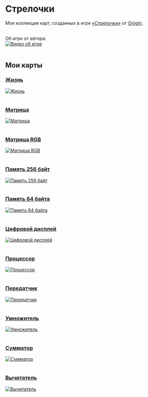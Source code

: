﻿# Стрелочки
Моя коллекция карт, созданных в игре [«Стрелочки»](https://logic-arrows.io/) от [Onigiri](https://github.com/ArtemOnigiri).
<br><br>

Об игре от автора:<br>
[![Видео об игре](img/youtube.png)](https://www.youtube.com/watch?v=q_ve9SsuyvU)
<br><br>

## Мои карты

### [Жизнь](https://logic-arrows.io/map-life)
[![Жизнь](img/life.png)](https://logic-arrows.io/map-life)
<br><br>

### [Матрица](https://logic-arrows.io/map-matrix)
[![Матрица](img/matrix.png)](https://logic-arrows.io/map-matrix)
<br><br>

### [Матрица RGB](https://logic-arrows.io/map-matrix-rgb)
[![Матрица RGB](img/matrix-rgb.png)](https://logic-arrows.io/map-matrix-rgb)
<br><br>

### [Память 256 байт](https://logic-arrows.io/map-ram256)
[![Память 256 байт](img/ram256.png)](https://logic-arrows.io/map-ram256)
<br><br>

### [Память 64 байта](https://logic-arrows.io/map-ram64)
[![Память 64 байта](img/ram64.png)](https://logic-arrows.io/map-ram64)
<br><br>

### [Цифровой дисплей](https://logic-arrows.io/map-Xhj9Pead)
[![Цифровой дисплей](img/digits.png)](https://logic-arrows.io/map-Xhj9Pead)
<br><br>

### [Процессор](https://logic-arrows.io/map-kBhOopki)
[![Процессор](img/cpu.png)](https://logic-arrows.io/map-kBhOopki)
<br><br>

### [Передатчик](https://logic-arrows.io/map-Io2FESYk)
[![Передатчик](img/transmitter.png)](https://logic-arrows.io/map-Io2FESYk)
<br><br>

### [Умножитель](https://logic-arrows.io/map-lF-KRVo4vtw)
[![Умножитель](img/multiplier.png)](https://logic-arrows.io/map-lF-KRVo4vtw)
<br><br>

### [Сумматор](https://logic-arrows.io/map-5bk8IiWhZ6Q)
[![Сумматор](img/adder.png)](https://logic-arrows.io/map-5bk8IiWhZ6Q)
<br><br>

### [Вычитатель](https://logic-arrows.io/map-GvPsAA38)
[![Вычитатель](img/subtractor.png)](https://logic-arrows.io/map-GvPsAA38)
<br><br>
